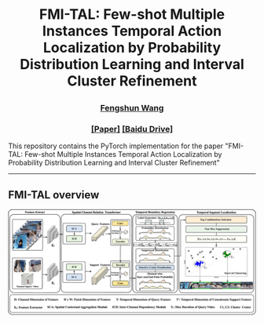 # <p align="center"> FMI-TAL: Few-shot Multiple Instances Temporal Action Localization by Probability Distribution Learning and Interval Cluster Refinement </p>
### <p align="center"> [Fengshun Wang](https://github.com/ycwfs) </p>

### <p align="center"> [[Paper]]() [[Baidu Drive]]() </p>
This repository contains the PyTorch implementation for the paper "FMI-TAL: Few-shot Multiple Instances Temporal Action Localization by Probability Distribution Learning and Interval Cluster Refinement"

---

## FMI-TAL overview
![](asset/alcnb.jpg)

